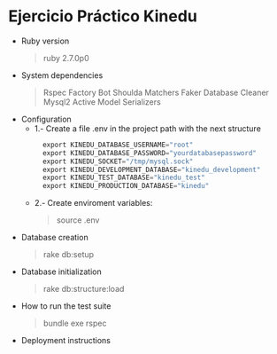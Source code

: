 # Ejercicio Práctico Kinedu

- Ruby version
  > ruby 2.7.0p0
- System dependencies
  > Rspec
  > Factory Bot
  > Shoulda Matchers
  > Faker
  > Database Cleaner
  > Mysql2
  > Active Model Serializers
- Configuration
  - 1.- Create a file .env in the project path with the next structure
    ```v
      export KINEDU_DATABASE_USERNAME="root"
      export KINEDU_DATABASE_PASSWORD="yourdatabasepassword"
      export KINEDU_SOCKET="/tmp/mysql.sock"
      export KINEDU_DEVELOPMENT_DATABASE="kinedu_development"
      export KINEDU_TEST_DATABASE="kinedu_test"
      export KINEDU_PRODUCTION_DATABASE="kinedu"
    ```
  - 2.- Create enviroment variables:
    > source .env
- Database creation
  > rake db:setup
- Database initialization
  > rake db:structure:load
- How to run the test suite
  > bundle exe rspec
- Deployment instructions

